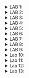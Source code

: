<details>
  <summary>LAB 1:</summary>

In this lab, we have to write a C program that calculates the sum of numbers from 1 to a certain number ("n" in my code) and prints the sum. 
Eventually, we must compare the outputs compiled by the GCC compiler and the RISC-V compiler. 


For this task, we are using the Leafpad text editor provided in Linux. 

![leafpad photo](https://github.com/user-attachments/assets/6226066a-c998-4846-85df-aa8cf11f9a42)

<br>

The following is the code to calculate the sum from "1" to "n" in C language.


```c
#include<stdio.h>
int main()
{
  int sum=0, n=100;
  for(int i=1;i<=n;i++)
  {
    sum+=i;
  }
  printf("The sum of numbers from 1 to %d is %d\n", n, sum);
  return 0;
}
```

![leafpad code photo](https://github.com/user-attachments/assets/7e44fd1e-681a-4fae-9a59-a21e5b7ef9ad)

<br>

After the GCC compilation, we get the following output:

![GCC aout photo](https://github.com/user-attachments/assets/00ab46b3-7e86-4709-be5a-abf7f41f9bc3)

<br>

The following photo shows both the screens (the code, and the output generated from the GCC compilation):

![both photo](https://github.com/user-attachments/assets/dad34694-b079-4d0b-909e-5e12d51800b0)

Next, we see the compilation obtained by the RISC-V compiler.

Using O1:

The following command generates the object file, ("sum1ton.o" in my case):

```console
riscv64-unknown-elf-gcc -O1 -mabi=lp64 -march=rv64i -o sum1ton.o sum1ton.c
```
![O1 1st tab](https://github.com/user-attachments/assets/568859ae-65f1-4e34-b545-e843150005e9)

Next, to see the assembly-level code contained in the ".o" file, we enter this command:

```console
riscv64-unknown-elf-gcc-objdump -d sum1ton.o
riscv64-unknown-elf-gcc-objdump -d sum1ton.o | less
```

![O1 2nd tab aft](https://github.com/user-attachments/assets/fadf4b6e-6840-470c-9235-af066a5e6ea9)

Using Ofast:

The following command generates the object file, ("sum1ton.o" in my case):

```console
riscv64-unknown-elf-gcc -Ofast -mabi=lp64 -march=rv64i -o sum1ton.o sum1ton.c
```
![Ofast 1st tab ](https://github.com/user-attachments/assets/c025e3f0-0d47-4a5e-b6e4-8eebb5c43677)

Next, to see the assembly-level code contained in the ".o" file, we enter this command:

```console
riscv64-unknown-elf-gcc-objdump -d sum1ton.o
riscv64-unknown-elf-gcc-objdump -d sum1ton.o | less
```

![Ofast 2nd tab aft](https://github.com/user-attachments/assets/947988a5-9f52-4c27-b3af-ebf0f0447f33)

Now given the outputs generated by using the 2 flags (O1 and Ofast), we can say that less number of instructions were carried on in the Ofast flag.
This can be calculated by simply subtracting the address of the first instruction in the "main" section from the address of the first instruction in the next section ("register_fini" in this scenario).
<br>
<br>
So, on calculating:
<br>
Ofast - Hex(100e0 - 100b0) / 4 = 12 
<br>
O1 - Hex(101c0 - 10184) / 4 = 15

As, 12<15, we can say that less number of instructions were carried on in the Ofast, as compared to O1 flag. 
</details>

<details><summary>LAB 2:</summary>

In this lab we have to use the debug tool in the Spike simulator. It makes debugging a lot easier, as we can actually go through every instruction, and check the values.

Firstly, checking the output received using the command in the previous lab, such that it matches with the output generated by the GCC compiler.

![Q2 1st](https://github.com/user-attachments/assets/9cbd2546-ddd9-4855-b992-332d992a2fe4)

By this we can see the output generated is same, that is 5050.

Now to debug the code, we use the following, 

```console
spike -d pk sum1ton.o
```
Now, we instruct Spike to run the program in such a way, that it reaches the start of the "main" section. It cn be seen starting at the address "100b0". 
This can be done by typing:

```console
until pc 0 100b0
```

On reaching that point, we can see various instructions like "lui a2,Ox1", and "lui a0,Ox21", etc.
By this we can observe the value of a2, changes from "0x0000000000000000" to "0x0000000000001000", and value of a0 changes from "0x0000000000000001" to "0x0000000000021000". 
Also the value of the stack pointer following the instruction "addi sp,sp,-16" changes from "0x0000003ffffffb50" to "0x0000003ffffffb40".
The stack pointer is being decremented by the value 16, (or being incremented by -16 in Hex). 

![Q2 2nd](https://github.com/user-attachments/assets/299df7ea-2a92-46ad-aa76-81db53eee1ed)
</details>

<details>
  <summary>LAB 3:</summary>

  In this lab, we have to first identify various RISC-V instruction type (R, I, S, B, U, J) and exact 32-bit instruction code in the instruction type format for the given RISC-V instructions.

  ```
 ADD r10, r11, r12
 SUB r12, r10, r11
 AND r11, r10, r12
 OR r8, r11, r5
 XOR r8, r10, r4
 SLT r00, r1, r4
 ADDI r02, r2, 5
 SW r2, r0, 4
 SRL r06, r01, r1
 BNE r0, r0, 20
 BEQ r0, r0, 15
 LW r03, r01, 2
 SLL r05, r01, r1
  ```
  Here are the basic formats for the given instruction types (R, I, S, B, U, J):
  
  1. R-Type (Register)
   * Purpose: Used for arithmetic and logical operations where both operands are registers.
   * Examples: ADD, SUB, AND, OR, XOR, SLT

<br>

  2. I-Type (Immediate)
   * Purpose: Used for arithmetic operations with an immediate value, load instructions, and other operations.
   * Examples: ADDI, LW, SRLI

<br>

  3. S-Type (Store)
   * Purpose: Used for storing instructions, which write data from a register to memory.
   * Examples: SW

<br>

  4. B-Type (Branch)
   * Purpose: Used for conditional branch instructions.
   * Examples: BEQ, BNE
     
<br>

  5. U-Type (Upper Immediate)
   * Purpose: Used for instructions that operate with a 20-bit immediate value, usually for loading a high-order address part.
   * Examples: LUI (Load Upper Immediate), AUIPC (Add Upper Immediate to PC)

<br>

  6. J-Type (Jump)
   * Purpose: Used for jump instructions that transfer control to a target address.
   * Examples: JAL (Jump and Link)
<br>

![instr2](https://github.com/user-attachments/assets/4abeb1c5-48ba-435d-8419-d31b49aa6035)

1. ADD r10, r11, r12
   
    * Instruction Type: R-Type
    * 32-bit Pattern:
      *  Hex: 32'h00B5A033
      *  Binary: 0000000 01100 01011 000 01010 0110011
    * opcode: 0110011 (7 bits)
    * rd: 01010 (r10) (5 bits)
    * funct3: 000 (3 bits)
    * rs1: 01011 (r11) (5 bits)
    * rs2: 01100 (r12) (5 bits)
    * funct7: 0000000 (7 bits)

3. SUB r12, r10, r11

    * Instruction Type: R-Type
    * 32-bit Pattern:
      *  Hex: 32'h40B5C033
      * Binary: 0100000 01011 01010 000 01100 0110011
    * opcode: 0110011 (7 bits)
    * rd: 01100 (r12) (5 bits)
    * funct3: 000 (3 bits)
    * rs1: 01010 (r10) (5 bits)
    * rs2: 01011 (r11) (5 bits)
    * funct7: 0100000 (7 bits)

4. AND r11, r10, r12

    * Instruction Type: R-Type
    * 32-bit Pattern:
      *  Hex: 32'h00C5B033
      *  Binary: 0000000 01100 01010 111 01011 0110011
    * opcode: 0110011 (7 bits)
    * rd: 01011 (r11) (5 bits)
    * funct3: 111 (3 bits)
    * rs1: 01010 (r10) (5 bits)
    * rs2: 01100 (r12) (5 bits)
    * funct7: 0000000 (7 bits)

5. OR r8, r11, r5

    * Instruction Type: R-Type
    * 32-bit Pattern:
      *  Hex: 32'h0055A833
      *  Binary: 0000000 00101 01011 110 01000 0110011
    * opcode: 0110011 (7 bits)
    * rd: 01000 (r8) (5 bits)
    * funct3: 110 (3 bits)
    * rs1: 01011 (r11) (5 bits)
    * rs2: 00101 (r5) (5 bits)
    * funct7: 0000000 (7 bits)

6. XOR r8, r10, r4

    * Instruction Type: R-Type
    * 32-bit Pattern:
      *  Hex: 32'h0045A833
      *  Binary: 0000000 00100 01010 100 01000 0110011
    * opcode: 0110011 (7 bits)
    * rd: 01000 (r8) (5 bits)
    * funct3: 100 (3 bits)
    * rs1: 01010 (r10) (5 bits)
    * rs2: 00100 (r4) (5 bits)
    * funct7: 0000000 (7 bits)

7. SLT r00, r1, r4

    * Instruction Type: R-Type
    * 32-bit Pattern:
      *  Hex: 32'h00408033
      *  Binary: 0000000 00100 00001 010 00000 0110011
    * opcode: 0110011 (7 bits)
    * rd: 00000 (r0) (5 bits)
    * funct3: 010 (3 bits)
    * rs1: 00001 (r1) (5 bits)
    * rs2: 00100 (r4) (5 bits)
    * funct7: 0000000 (7 bits)

8. ADDI r02, r2, 5

    * Instruction Type: I-Type
    * 32-bit Pattern:
      *  Hex: 32'h00510013
      *  Binary: 000000000101 00010 000 00010 0010011
    * opcode: 0010011 (7 bits)
    * rd: 00010 (r2) (5 bits)
    * funct3: 000 (3 bits)
    * rs1: 00010 (r2) (5 bits)
    * imm: 000000000101 (12 bits) - Immediate value 5

9. SW r2, r0, 4

    * Instruction Type: S-Type
    * 32-bit Pattern:
      *  Hex: 32'h00402023
      *  Binary: 0000000 00010 00000 010 00100 0100011
    * opcode: 0100011 (7 bits)
    * imm[11:5]: 0000000 (7 bits) - Part of the immediate value
    * rs2: 00010 (r2) (5 bits)
    * rs1: 00000 (r0) (5 bits)
    * funct3: 010 (3 bits)
    * imm[4:0]: 00100 (5 bits) - Part of the immediate value 4

10. SRL r06, r01, r1

    * Instruction Type: R-Type
    * 32-bit Pattern:
      *  Hex: 32'h00129033
      *  Binary: 0000000 00001 00001 101 00110 0110011
    * opcode: 0110011 (7 bits)
    * rd: 00110 (r6) (5 bits)
    * funct3: 101 (3 bits)
    * rs1: 00001 (r1) (5 bits)
    * rs2: 00001 (r1) (5 bits)
    * funct7: 0000000 (7 bits)

11. BNE r0, r0, 20

    * Instruction Type: B-Type
    * 32-bit Pattern:
      *  Hex: 32'h01400063
      *  Binary: 0 000001 00000 00000 001 0100 0 1100011
    * opcode: 1100011 (7 bits)
    * imm[12]: 0 (1 bit) - Part of the immediate value
    * imm[10:5]: 000001 (6 bits) - Part of the immediate value
    * rs2: 00000 (r0) (5 bits)
    * rs1: 00000 (r0) (5 bits)
    * funct3: 001 (3 bits)
    * imm[4:1]: 0100 (4 bits) - Part of the immediate value
    * imm[11]: 0 (1 bit) - Part of the immediate value 20

12. BEQ r0, r0, 15

    * Instruction Type: B-Type
    * 32-bit Pattern:
      *  Hex: 32'h00F00063
      *  Binary: 0 000000 00000 00000 000 1111 0 1100011
    * opcode: 1100011 (7 bits)
    * imm[12]: 0 (1 bit) - Part of the immediate value
    * imm[10:5]: 000000 (6 bits) - Part of the immediate value
    * rs2: 00000 (r0) (5 bits)
    * rs1: 00000 (r0) (5 bits)
    * funct3: 000 (3 bits)
    * imm[4:1]: 1111 (4 bits) - Part of the immediate value
    * imm[11]: 0 (1 bit) - Part of the immediate value 15

13. LW r03, r01, 2

    * Instruction Type: I-Type
    * 32-bit Pattern:
      *  Hex: 32'h00212083
      *  Binary: 000000000010 00001 010 00011 0000011
    * opcode: 0000011 (7 bits)
    * rd: 00011 (r3) (5 bits)
    * funct3: 010 (3 bits)
    * rs1: 00001 (r1) (5 bits)
    * imm: 000000000010 (12 bits) - Immediate value 2

14. SLL r05, r01, r1

    * Instruction Type: R-Type
    * 32-bit Pattern:
      *  Hex: 32'h00109033
      *  Binary: 0000000 00001 00001 001 00101 0110011
    * opcode: 0110011 (7 bits)
    * rd: 00101 (r5) (5 bits)
    * funct3: 001 (3 bits)
    * rs1: 00001 (r1) (5 bits)
    * rs2: 00001 (r1) (5 bits)
    * funct7: 0000000 (7 bits)
</details>

<details><summary>LAB 4:</summary>

In this lab, we have to use the RISC-V code netlist and testbench for functional simulation experiments. We also have to create waveforms using gtkwave and attach snapshots.

<br>

The instructions implemented are:

![1_instr](https://github.com/user-attachments/assets/ac58c154-5f86-4897-96e6-ffeded25f727)

Below, are the given Standard ISA and the Hardcode ISA:

|Instruction	   |Standard RISC-V ISA |Hardcoded ISA|
|----------------|--------------------|-------------|
|ADD R6, R2, R1  |	32'h00110333 	    |32'h02208300 |
|SUB R7, R1, R2  |	32'h402083b3 	    |32'h02209380 |
|AND R8, R1, R3  |	32'h0030f433 	    |32'h0230a400 |
|OR R9, R2, R5 	 |  32'h005164b3 	    |32'h02513480 |
|XOR R10, R1, R4 |	32'h0040c533 	    |32'h0240c500 |
|SLT R1, R2, R4  |	32'h0045a0b3 	    |32'h02415580 |
|ADDI R12, R4, 5 | 	32'h004120b3 	    |32'h00520600 |
|BEQ R0, R0, 15  |	32'h00000f63 	    |32'h00f00002 |
|SW R3, R1, 2 	 |  32'h0030a123 	    |32'h00209181 |
|LW R13, R1, 2 	 |  32'h0020a683 	    |32'h00208681 |
|SRL R16, R14, R2| 	32'h0030a123 	    |32'h00271803 |
|SLL R15, R1, R2 |	32'h002097b3 	    |32'h00208783 |

We get the following result, after using the commands mentioned:

<br>

![Out_earlier](https://github.com/user-attachments/assets/1d203789-8830-481f-a2d8-d76bb3de10b6)

The Hardcoded instructions gave the following waveforms:

ADD r6, r2, r1

![1_1](https://github.com/user-attachments/assets/449f9a42-b696-4c71-a646-2d1414af6922)


SUB r7, r1, r2

![1_2](https://github.com/user-attachments/assets/db7d638a-feeb-48ca-aeba-001fe0a5f643)

AND r8, r1, r3

![1_3](https://github.com/user-attachments/assets/eb5f26c2-43fb-4944-b77b-395ceff23fb8)

OR r9, r2, r5 

![1_4](https://github.com/user-attachments/assets/7521e7ce-b578-4828-bbf1-a6a616de11ac)

XOR r10, r1, r4

![1_5](https://github.com/user-attachments/assets/cf481e07-c839-4e6f-af84-b04c8f4d80b0)

SLT r11, r2, r4 

![1_6](https://github.com/user-attachments/assets/986565b8-96ff-4780-af55-eb633db8e285)

ADDI r12, r4, 5 

![1_7](https://github.com/user-attachments/assets/2494d60e-6991-4c85-82aa-d78aa360247f)

SW r3, r1, 2

![1_8](https://github.com/user-attachments/assets/e8f73cae-0a7b-493b-9235-0d4865f75a13)

LW r13, r1, 2

![1_9](https://github.com/user-attachments/assets/bf2226e9-08b1-4633-8090-01f13beb1be3)

BEQ r0, r0, 15 

![1_10](https://github.com/user-attachments/assets/33d6977b-e176-4afd-809e-5c219fd0bc04)

ADD r14, r2, r2 

![1_11](https://github.com/user-attachments/assets/d961d468-c0b9-48cb-881c-0e8b2331d36c)

Final Output:

![1_final](https://github.com/user-attachments/assets/8bfca5e7-641d-4bbc-ac95-237632a87370)

Observation: We observe a variation between bit pattern of RISCV code and hardcoded ISA.

</details>

<details><summary>LAB 5:</summary>
  In this lab, we had to write a C code and compile it with the GCC compiler and RISCV-GCC compiler. After compiling, we have to check whether both the shown outputs are identical.

  <br>

  For this purpose, I chose to write a code to calculate divisors of a number and give prime factorization, as this is one of the codes that I have encountered a lot while doing competitive programming.

  <br>

  Rather than having a linear time complexity, we will be using a square-root time complexity (for optimization purposes).

  Code:

  ```c
  #include<stdio.h>
  #include<math.h>
  int main()
  {
    //this is an optimised way to calculate the divisors of a number
    //rather than linear time, we are square root time complexity algorithm
    int num;
    printf("Please enter the number of your choice except 0: ");
    scanf("%d", &num);
    printf("Divisors of %d are: ",num);
    int c=0;
    for(int i=1;i*i<=num;i++)
    {
      if(num%i==0)
      {
        printf("%d ",i);
      }
      c=i;
    }
    for(int i=c;i>0;i--)
    {
      if(num%i==0 && i!=(num/i))
      {
        printf("%d ",num/i);
      }
    }
    printf("\n");
    printf("The prime factorization of %d is: ", num);
    if(num==1)
    {
      printf("N/A\n");
    }
    else
    {
      while(num%2==0)
      {
        printf("%d ",2);
        num/=2;
      }
      for(int i=3;i*i<=num;i+=2)
      {
        while(num%i==0)
        {
          printf("%d ",i);
          num/=i;
        }
      }
      if(num>1)
      {
        printf("%d ",num);
      }
      printf("\n");
    }
    return 0;
  }
```

Output obtained by using GCC compiler:

![gcc output](https://github.com/user-attachments/assets/6be9b40e-75a7-4e14-a7c1-ffd68a9f4faa)

Output obtained by using RISCV-GCC compiler:

![riscv output](https://github.com/user-attachments/assets/fc294b67-0dbf-4b9f-a774-8a88508154db)

Observation:

We can see that, the output obtained in both cases is the same.
  
</details>

<details>
  <summary>LAB 6:</summary>

  In this lab, we have to build a 5-stage pipelined RISC-V processor by following the detailed lab lectures on the VSDIAT platform.
  
  In this, we also have to use a unique clock signal name. The name should be constructed using the prefix "clk_", followed by the prefix of our name. In my case, the clock's name is "clk_adi".
  
  <details>
  <summary>Day 4:</summary>
  For the given code, the output waveforms and the block diagrams are as follows:
    
  Block Diagram:
    
  ![4_block](https://github.com/user-attachments/assets/0b01ae9d-f0e3-4d7e-b3bc-c475405f4ddb)

  Waveform:
  * CLK named as "clk_adi":
    ![4_clk](https://github.com/user-attachments/assets/7a1ec691-fa1b-42e3-b2b4-6ff7c572b78b)
  * Reset:
    ![4_reset](https://github.com/user-attachments/assets/0f9c0e7c-dc76-41cf-8a2f-728509ddafe4)
  * Final waveform:
    ![4_final](https://github.com/user-attachments/assets/8b39a43b-3e3d-4d82-9a26-25944623aae9)

  TestBench:
  
  To verify the correctness of the code, we use a testbench to check it during the first five cycles.
  ![4_sim](https://github.com/user-attachments/assets/4d3b4637-d40a-4196-af5c-213fd78f2b47)

  </details>
  
  <details>
    <summary>Day 5:</summary>
    We have observed that we might get logical errors, due to some interdependencies of the values. For this, pipelining of the CPU core is done, which allows easy retiming and reduces discrepancies to a certain extent. Also, pipelining provides faster computation.

Below are the diagrams and the various parts of the code:

![5_1](https://github.com/user-attachments/assets/a0006833-9b3b-473e-94af-dc0561914493)
    
![5_2](https://github.com/user-attachments/assets/2e3ad5dd-0edc-475e-945a-72ab766cbf99)
    
![5_3](https://github.com/user-attachments/assets/05efbf3b-0ee2-4c5c-b4a9-116752d6ce97)
    
![5_4](https://github.com/user-attachments/assets/bcd37ed8-ea18-4156-8031-a592c43d9afa)
    
![5_5](https://github.com/user-attachments/assets/3a6c86bc-f66b-440e-99a7-bc2d521013da)
    
![5_6](https://github.com/user-attachments/assets/08558b71-7ddd-4853-ad3d-7e4423a18906)
    
![5_7](https://github.com/user-attachments/assets/4531c1d7-25ff-4309-b427-c4cfaa45b8bd)
    
![5_8](https://github.com/user-attachments/assets/27069faa-3d75-403a-b695-6988abae79e9)
    
![5_9](https://github.com/user-attachments/assets/7101e746-b1f3-406f-b8cb-c283e541f142)
    
![5_10](https://github.com/user-attachments/assets/3a7457ea-09c7-432a-9de6-b06e3e5c500a)
    
![5_11](https://github.com/user-attachments/assets/2c85858d-85e5-4e79-bc22-3c09e5edbab6)
    
![5_12](https://github.com/user-attachments/assets/5bd2fa2a-afbd-4b2a-b23c-e923bcaae3d9)

Result:

* Block Diagram :

  ![5_block](https://github.com/user-attachments/assets/939aa4d0-aec0-4541-8815-6e5bbe96664a)

* Viz Table : We can see that value of reg 14 reaches 45 after 54 cycles.

  ![5_viz](https://github.com/user-attachments/assets/ae94c074-6515-46e5-bda6-c06ab03aa536)

* Waveform:
  * CLK named as clk_adi:

    ![5_clk](https://github.com/user-attachments/assets/6473761f-9347-4f70-b8cc-4159fe318472)

  * Reset waveform :

    ![5_reset](https://github.com/user-attachments/assets/057cfe2b-9eb1-4569-b253-9b80c838f7b5)

  * Final result waveform showing gradual increase:

    ![5_xreg](https://github.com/user-attachments/assets/ab06991f-499c-41f3-8826-a963f10c97b5)

Simulation Status :

![5_sim](https://github.com/user-attachments/assets/725ff7e0-be79-4b95-b6b7-62e05fb596cc)

  </details>
</details>

<details>
  <summary>LAB 7: </summary>
  In this lab, we have to convert TLV to Verilog, as explained in the video using Sandpiper. In this we have to write a testbench for rvmyth. Also we have to use "iverilog" to simulate and use gtkwave to view the output waveforms. 
  
  After that we have to plot the following graphs using gtkwave:

  * clock signal appended with your name ("clk_adi" in my case).
  * reset signal
  * 10-bit output which shows the gradual addition of 1 to 10 or 1 to 9 (1 to 9 in my case).

For this, we have to use the following commands in the listed order:

```
$ sudo apt install make python3 python3 python3-pip git iverilog gtkwave

$ cd ~

$ sudo apt-get install python3-venv

$ python3 -m venv .venv

$ source ~/.venv/bin/activate
```

![7_1](https://github.com/user-attachments/assets/d266a19b-45dc-4151-be09-4608a0088f55)

```
$ pip3 install pyyaml click sandpiper-saas

$ sudo apt install make python python3 python3-pip git iverilog gtkwave docker.io

$ sudo chmod 666 /var/run/docker.sock

$ cd ~

$ pip3 install pyyaml click sandpiper-saas

$ cd ~

$ git clone https://github.com/manili/VSDBabySoC.git
```

![7_2](https://github.com/user-attachments/assets/b3398075-6283-4ffc-812f-818604c2051b)

```
$ cd /home/vsduser/VSDBabySoC

$ make pre_synth_sim

$ sandpiper-saas -i ./src/module/rvmyth.tlv -o rvmyth.v --bestsv --noline -p verilog --outdir ./src/module/
```

![7_3](https://github.com/user-attachments/assets/7ffafc57-d3d1-47c1-98a3-4e89579d01c8)

```
$ iverilog -o output/pre_synth_sim.out -DPRE_SYNTH_SIM src/module/testbench.v -I src/include -I src/module
```

![7_4](https://github.com/user-attachments/assets/f71865b3-b0f5-46bc-ac0f-8806263ff8b4)

```
$ cd output

$ ./pre_synth_sim.out
```

![7_5](https://github.com/user-attachments/assets/6264ced7-cc22-4f0f-9772-a745b44f4ab0)

![7_6](https://github.com/user-attachments/assets/5245abc1-ed4c-4de9-bd5e-fd57112908ab)

  Following are the results (comparison between gtkwave waveforms and makerchip simulations):

  * Clock waveform (clk_adi in my case):

    ![clk_adi_7](https://github.com/user-attachments/assets/398c8fb0-ce79-4553-ad14-b9681f1d6102)
    
    ![clk_adi_6](https://github.com/user-attachments/assets/739a1441-04d6-4477-80e2-aac87324a0a8)

  * Reset signal:

    ![reset_7](https://github.com/user-attachments/assets/0cdc71c2-453e-4722-87fd-8c706f9d5500)
    
    ![reset_6](https://github.com/user-attachments/assets/37fb00ff-1427-47dd-bf6e-883076ef85f7)

  * Final output waveform:

    ![final_7](https://github.com/user-attachments/assets/2e419d22-8ff3-403e-87ec-5282e9b7c55f)

    ![final_6](https://github.com/user-attachments/assets/bd92bfdc-3b5d-4f1b-9c2f-18f8c3eda225)

  By this we can see that there is gradual increment. Both the waveforms eventually reach the value 45 (sum from 1 to 9).
</details>

<details>
  <summary>LAB 8: </summary>
In this lab, we have to first install iverilog, gtkwave, yosys and opensta on our personal machines. Then we have to download all the files from BabySoC link, and edit the vsdbabysoc top level verilog code.

Then we had to generate DAC and PLL waveform for RISC-V processor.

Firstly, we install iverilog, gtkwave, yosys, and opensta on our system.

![iverilog](https://github.com/user-attachments/assets/f8d51c63-db40-4ecd-ae7e-5a7b8b5639e3)

![yosys](https://github.com/user-attachments/assets/faa508f9-1d3e-4125-ba19-6427f2129e99)

Then, we edit the top-level code verilog code for the vsdbabysoc to achieve the desired results.

And finally, run the following commands to show and perform the functional simulation.

```
cd BabySoC_Simulation
iverilog -o ./pre_synth_sim.out -DPRE_SYNTH_SIM src/module/testbench.v -I src/include -I src/module/
./pre_synth_sim.out
gtkwave pre_synth_sim.vcd
```

![gtkwave_terminal](https://github.com/user-attachments/assets/eef4446a-48e6-47ce-825b-91edadbb6a37)

Results:

Following are the waveforms generated:

![uncondensed_form](https://github.com/user-attachments/assets/68a6ca09-3dfd-4995-a675-416898c42856)

![condensed_form_graph](https://github.com/user-attachments/assets/90ec0925-fe1c-4811-9774-ca7b284cc6e2)


</details>

<details>
  <summary>LAB 9: </summary>
  <details>
  <summary>Day 1:</summary>
    
  ![day1_abc](https://github.com/user-attachments/assets/25b06e57-88b0-476b-9fed-8fdf947e79e5)

  ![day1_gtkwave_command](https://github.com/user-attachments/assets/fd0e2cda-da82-40a9-a4da-b286d6ffa7f4)

  ![day1_gtkwave](https://github.com/user-attachments/assets/6d7ab422-ee6f-449e-81f7-122adbe683fa)

  ![day1_printing_statistics](https://github.com/user-attachments/assets/ff8349e7-9da3-485a-ab27-68e4c7519f27)

  ![day1_schematic](https://github.com/user-attachments/assets/b1ed3bdb-a61a-43ef-88a3-aacafdfe6950)

  ![day1_caat_image](https://github.com/user-attachments/assets/c8c4ac4d-44a4-4744-8534-cc3c578906c9)
  
  </details>

  <details>
  <summary>Day 2: </summary>

  ![day2_vim1](https://github.com/user-attachments/assets/3c76d434-6fcc-47e7-b74e-cab3fa89882b)

  ![day2_vim2](https://github.com/user-attachments/assets/4ae9c21c-e542-4296-a645-76cb51c795a9)

  ![day2_vim3](https://github.com/user-attachments/assets/2306c15b-2d52-44c0-9e2d-680d3a933ea8)

  ![day2_vim4](https://github.com/user-attachments/assets/690abd6f-283e-41cc-a489-a1acd0260ff7)

  * Hierarchical Synthesis:

    ![day2_printstats](https://github.com/user-attachments/assets/596998a5-5b72-4e4b-9a9a-df1215327089)

    ![day2_schematic1](https://github.com/user-attachments/assets/3ac72400-999f-4617-9efe-9bcd9e2d99b0)

    ![day2_vimcode1](https://github.com/user-attachments/assets/b8428971-49ce-4ac1-8de0-a3a76ac0bc9e)

  * Flat Synthesis:

    ![day2_printstats2](https://github.com/user-attachments/assets/a780ccf7-2fa7-4da7-9d6b-6a14de16aee7)

    ![day2_schematic2](https://github.com/user-attachments/assets/7e2a38c1-df55-4113-8677-d40c4113f1a5)

    ![day2_vimcode2](https://github.com/user-attachments/assets/296435aa-e727-4a29-9ac7-9d437a773d7c)

  * Sub Module Level Synthesis:

    ![day2_printstats3](https://github.com/user-attachments/assets/492bb57e-1059-4f80-bb54-af6b3509e60a)

    ![day2_schematic3](https://github.com/user-attachments/assets/d01d15f6-766d-416d-9820-bee280567a7d)

  * Flip-Flop Design and Optimization Techniques:
    * Asynchronous Reset Flip-Flop:

      ![day2_gtkwave1](https://github.com/user-attachments/assets/9220cf8c-67ee-4a87-9127-e64c6144ca57)
      
      ![day2_printstats4](https://github.com/user-attachments/assets/789c02fb-7513-4ac5-b650-83f08bfd3c61)

      ![day2_schematic4](https://github.com/user-attachments/assets/32292694-6ab3-4bd6-be6a-f51e03fe9375)

    * Synchronous Reset Flip-Flop:
   
      ![day2_gtkwave2](https://github.com/user-attachments/assets/633de672-236a-4ee9-8f02-48eec2a782f6)

      ![day2_printstats5](https://github.com/user-attachments/assets/28fbad73-ae14-40bc-9a09-929cfe74f267)

      ![day2_schematic5](https://github.com/user-attachments/assets/8868228f-c804-412a-9f92-aadd4f423f41)

    * Asynchronous Set Flip-Flop:
   
      ![day2_gtkwave3](https://github.com/user-attachments/assets/35ee1ced-32bc-4d00-8ecc-5387e5615be7)

      ![day2_printstats6](https://github.com/user-attachments/assets/b8dcaba6-8ef2-4edc-9b8f-a707b69cdc3b)

      ![day2_schematic6](https://github.com/user-attachments/assets/7cc95f79-5ae5-4a10-bbbd-153999390bf7)

    * Design Optimizations:
   
      * Example 1: Multiplication by 2
  
        ![day2_printstats7](https://github.com/user-attachments/assets/1438b674-2b7a-420c-bc9f-d499c40bed3c)

        ![day2_schematic7](https://github.com/user-attachments/assets/f975c7e1-371f-471d-86f6-1eda456b3228)

      * Example 2: Multiplication by 8

        ![day2_printstats8](https://github.com/user-attachments/assets/6542429a-800e-413b-a0a6-8f101dadfb35)

        ![day2_schematic8](https://github.com/user-attachments/assets/73710f4a-dace-4d02-bed6-2faf415b9af9)

    </details>

    <details>
    <summary>Day 3:</summary>
    * Combinational Optmization:
      
      * Example 1: Multiplexer to AND Gate Optimization
  
        ![day3_printstat1](https://github.com/user-attachments/assets/41001244-73b4-4ba9-a7c5-04b64b108cb5)
  
        ![day3_schematic1](https://github.com/user-attachments/assets/ccdfe9e2-0553-4a8b-8bff-ee6b8eb9bc3f)
  
        ![day3_vim](https://github.com/user-attachments/assets/556bb7d6-075a-4a29-b9d6-474447388489)
  
      * Example 2: OR Gate Implementation from Multiplexer
     
        ![day3_printstat2](https://github.com/user-attachments/assets/aee556c8-f39c-4f37-bd6f-641ab9a9a85f)
  
        ![day3_schematic2](https://github.com/user-attachments/assets/e9de8162-28b9-49b1-9f47-f97d5f760166)
  
        ![day3_vim2](https://github.com/user-attachments/assets/f73a52d7-80dc-4035-9c4a-3f16680a85a3)
  
      * Example 3: Optimizing a 3-Input AND Gate
     
        ![day3_printstat3](https://github.com/user-attachments/assets/7aa6d127-471b-44ac-aec4-18a4069a94a2)
  
        ![day3_schematic3](https://github.com/user-attachments/assets/d95c04f2-f4d4-4579-a6f8-bc7d015a0ed1)
  
        ![day3_vim3](https://github.com/user-attachments/assets/f1157250-2c15-4f34-9b08-bc7f0723eb8f)
  
      * Example 4: Transforming to a 2-Input XNOR Gate
     
        ![day3_printstat4](https://github.com/user-attachments/assets/95056fd8-b65f-46a7-ad35-4a11d9c56991)
  
        ![day3_schematic4](https://github.com/user-attachments/assets/af4d6e41-9633-4244-b78f-7d9f163ac5f6)
  
        ![day3_vim4](https://github.com/user-attachments/assets/589a1971-0d5e-466b-8862-613223eca0da)
  
      * Example 5: Optimization of a Complex Multi-Module Design
     
        ![day3_printstat5](https://github.com/user-attachments/assets/ef2ae289-0327-4694-94be-ddd70b5aac97)
  
        ![day3_schematic5](https://github.com/user-attachments/assets/99044aed-a578-4eb9-a0a1-bb3cb9e7f3d4)
  
        ![day3_vim5](https://github.com/user-attachments/assets/66b1c82a-995b-4633-b7aa-8dabc14d8876)
  
      * Example 6: Design Simplified to Constant Output (Y=0)
     
        ![day3_printstat6](https://github.com/user-attachments/assets/81d0749a-6c7c-4944-b706-ad3f2ba6833d)
  
        ![day3_schematic6](https://github.com/user-attachments/assets/c78ce31b-8ad2-4f16-b826-fd8735f82f39)
  
        ![day3_vim6_1](https://github.com/user-attachments/assets/56baf2b5-d72b-4149-8f59-935e7648121c)
  
        ![day3_vim6_2](https://github.com/user-attachments/assets/024e9368-b4dd-45cb-a13e-3524350e81d3)

* Sequential Logic Optimizations:
      
  * Example 1: Constant Output Flip-Flop (Logic 1)

      ![day3_printstat7](https://github.com/user-attachments/assets/f6c08a42-c164-4275-ad25-6c841a937cc4)

      ![day3_schematic7](https://github.com/user-attachments/assets/f30b2127-931f-4e84-8133-9cd70842a1cb)

      ![day3_vim7](https://github.com/user-attachments/assets/0cf20169-6890-4f63-9072-3b51086cf5c6)

      ![day3_gtkwave1](https://github.com/user-attachments/assets/fba17cc9-4e9e-4ae1-966f-5e8c0b696a92)

  * Example 2: Constant High Flip-Flop (Hardwired 1)
 
    ![day3_printstat8](https://github.com/user-attachments/assets/70075875-366b-4241-ba4e-bebc034a607b)
 
    ![day3_schematic8](https://github.com/user-attachments/assets/9da39131-24e7-4128-83fa-8318284cf02d)
 
    ![day3_vim8](https://github.com/user-attachments/assets/b394e70f-a301-4b1c-92f7-977e49b6abed)
 
    ![day3_gtkwave2](https://github.com/user-attachments/assets/d2c40e0b-85f5-4dc2-986b-bcd6e0ba5ed7)
 
  * Example 3: DFF with Intermediate Flip-Flop
 
    ![day3_printstat9](https://github.com/user-attachments/assets/5bb29d27-a43b-4789-ac66-e5f19d03b024)
 
    ![day3_schematic9](https://github.com/user-attachments/assets/17512c40-511e-456d-ab93-2999761ca3d1)
 
    ![day3_vim9](https://github.com/user-attachments/assets/87a293ce-0262-451e-870b-e3e0254233c3)
 
    ![day3_gtkwave3](https://github.com/user-attachments/assets/1417f3f0-b6dc-470e-8e8f-aef2e2ba7243)

  * Example 4: Redundant Constant Assignment Flip-Flop
 
    ![day3_printstat10](https://github.com/user-attachments/assets/27794f33-b465-484d-b662-0608cfb9b098)
 
    ![day3_schematic10](https://github.com/user-attachments/assets/3cf649f1-7fd6-4c93-9d8c-bdc286c3541b)
 
    ![day3_vim10](https://github.com/user-attachments/assets/8294e8fe-6149-45e1-8093-434db8f02246)
 
    ![day3_gtkwave4](https://github.com/user-attachments/assets/90cd6363-5988-4c40-9e7a-1af4602bf640)

  * Example 5: Unused Flip-Flop
 
    ![day3_printstat11](https://github.com/user-attachments/assets/4d424798-95bc-4ca2-8bbd-60abee6f96e8)
 
    ![day3_schematic11](https://github.com/user-attachments/assets/c44cadec-dd9f-43de-ae99-5b9337ad9647)
 
    ![day3_vim11](https://github.com/user-attachments/assets/66c3e7b6-8ef5-474c-a7ec-ad4a873b32f3)
 
    ![day3_gtkwave5](https://github.com/user-attachments/assets/d8a9db75-5302-4088-bffd-ba08832383aa)

* Optimizing Unused Outputs in Corners

  * Example 1: Simple Counter with Unused Bits

    ![day3_printstat12](https://github.com/user-attachments/assets/0052579c-d516-4fab-8905-5758aa97ff2b)

    ![day3_schematic12](https://github.com/user-attachments/assets/b25e8603-1ad8-4799-aa10-e3955efd7cb9)

    ![day3_vim12](https://github.com/user-attachments/assets/a8572d43-1fe3-4f36-a071-e559c0efc87e)

    ![day3_gtkwave6](https://github.com/user-attachments/assets/faf82437-096a-4c04-b5ba-ac9af7a49a6b)

  * Modified Counter Logic: Reducing Unused Bits
 
    ![day3_printstat13](https://github.com/user-attachments/assets/07b42c51-7c27-4ab9-8374-c80bf8c7e171)
 
    ![day3_schematic13](https://github.com/user-attachments/assets/940ab766-ec15-4bab-bce4-d67d64068f4c)
 
    ![day3_vim13_1](https://github.com/user-attachments/assets/1094d634-c0dd-4b0f-bcb0-510384ca5e59)
 
    ![day3_vim13_2](https://github.com/user-attachments/assets/7438ab5f-614f-4fb9-986e-39d7a5c86dd9)
 
    ![day3_gtkwave7](https://github.com/user-attachments/assets/ae31a124-17f2-49c0-aa25-917f43eba722)

    </details>

    <details>
 
    <summary>Day 4:</summary> 
 
    * Example 1: Basic Ternary Mux
    
      ![day4_gtkwave1](https://github.com/user-attachments/assets/dfa58311-9083-45f3-988d-d076d9f04668)
 
      ![day4_printstat1](https://github.com/user-attachments/assets/2bb5f8cb-d88a-4547-a8cd-95c96f32296b)
 
      ![day4_schematic1](https://github.com/user-attachments/assets/a0de5a30-5389-4db9-b9fc-c9a7b3694cb3)
 
      ![day4_vim1](https://github.com/user-attachments/assets/37672440-817d-4c3d-9755-d1d1f0287cdd)

      GLS results show no mismatch between pre-synthesis and post-synthesis waveforms:
 
      Gate Level Simulation
 
        ![day4_gtkwave1_new](https://github.com/user-attachments/assets/0e98ac10-8bee-4360-b7fc-8475ec942d00)

    * Example 2: Bad MUX Example
   
      ![day4_gtkwave2](https://github.com/user-attachments/assets/3edc0a92-222e-4a9d-91db-a5a60850a1e4)

      ![day4_printstat2](https://github.com/user-attachments/assets/7e80a9c1-dce6-481e-995e-843c915ef92b)
 
      ![day4_schematic2](https://github.com/user-attachments/assets/f9eb9196-a05c-41a3-a673-7416da387c15)
 
      ![day4_vim2](https://github.com/user-attachments/assets/1f5972a8-8862-4ece-a9d6-d50e10de576f)
 
      Gate Level Simulation

        GLS results show a mismatch between pre- and post-synthesis due to the incorrect sensitivity list, which Yosys corrected during synthesis:

        ![day4_gtkwave2_new](https://github.com/user-attachments/assets/24ac8408-3183-4697-95b1-dff65a7a195a)

    * Investigation of Synthesis-Simulation Mismatches for Blocking Assignments
   
      ![day4_gtkwave3](https://github.com/user-attachments/assets/177d9512-df60-457e-96fe-38128d62ae7d)

      ![day4_schematic3](https://github.com/user-attachments/assets/75bd07f6-e931-462e-a057-db378fe7611b)

      ![day4_vim3](https://github.com/user-attachments/assets/b97e6447-e0e5-485e-9e3b-8fcf62c201cb)
 
      Gate Level Simulation

        GLS results show a mismatch between the RTL and post-synthesis waveforms due to the latch created by incorrect blocking assignments, which was fixed during synthesis by Yosys:
    
        ![day4_gtkwave4](https://github.com/user-attachments/assets/99ed3ca7-43be-4cdb-b6b9-4d54b98924f3)
 
        This illustrates how synthesis tools can correct certain errors, but it's still crucial to write clean Verilog code to avoid mismatches and unintended behaviors.

        



      
    </details>
    
</details>

<details>
  <summary>Lab 10:</summary>
  In this lab, we must synthesize RISC-V and compare output with functional simulations. The GitHub repo should consist of the following:
  
  1) Functionality vs Synthesized output waveform comparison. They should match. Plot at least for the top 20 cycles (20 ups and 20 downs).
  2) Synthesize output window CLEARLY showing standard cells in the gtkwave window and your login name.

  Synthesis:

  ![command-1](https://github.com/user-attachments/assets/62226516-9efe-441c-a268-81617e217da6)

  ![yosys command](https://github.com/user-attachments/assets/9f80bdc0-3c7b-4607-a3a3-b0ff65411985)

  ![netlist](https://github.com/user-attachments/assets/1a96da67-fa33-43e9-8e3b-4ba12d22780e)

  ![!vim image](https://github.com/user-attachments/assets/c5c5aef0-4cf4-4af2-a7db-71bab2d2f9f3)

  ![gtkwave_dump vcd](https://github.com/user-attachments/assets/55eef9f5-4876-45ae-8787-b25c5d977f31)

  ![1](https://github.com/user-attachments/assets/95ec4b03-2d31-41e6-904f-924b4ad2192a)

  ![2](https://github.com/user-attachments/assets/17f0e757-4e48-428f-8a8e-d0f9c35053a6)

  Realization:

  ![schematic1](https://github.com/user-attachments/assets/6ddfa960-e93c-46f1-a581-ed3106005d29)

  ![schematic2](https://github.com/user-attachments/assets/1be380f9-9442-420a-81bc-0371352ae0dd)

  ![schematic4](https://github.com/user-attachments/assets/97a9c3df-dfd6-4afb-83b7-14c189ea128e)

  ![schematic3](https://github.com/user-attachments/assets/d1277d3b-9726-47ae-a266-259a86a9d972)

  RTL Simulation:

  ![rtl_0](https://github.com/user-attachments/assets/87a12330-4256-453c-a2df-6cb15a194cfc)

  ![rtl_1](https://github.com/user-attachments/assets/945fa794-a1c3-4dd6-b401-484dbf46e7fe)

  ![rtl_2](https://github.com/user-attachments/assets/d4d1a7fb-5cfb-44eb-8e28-704eefb55f9a)

</details>

<details>
<summary>Lab 11:</summary>

Contents of sdc file:

```
set PERIOD 11.1

set_units -time ns
create_clock [get_pins {pll/CLK}] -name clk -period $PERIOD
set_clock_uncertainty -setup  [expr $PERIOD * 0.05] [get_clocks clk]
set_clock_transition [expr $PERIOD * 0.05] [get_clocks clk]
set_clock_uncertainty -hold [expr $PERIOD * 0.08] [get_clocks clk]
set_input_transition [expr $PERIOD * 0.08] [get_ports ENb_CP]
set_input_transition [expr $PERIOD * 0.08] [get_ports ENb_VCO]
set_input_transition [expr $PERIOD * 0.08] [get_ports REF]
set_input_transition [expr $PERIOD * 0.08] [get_ports VCO_IN]
set_input_transition [expr $PERIOD * 0.08] [get_ports VREFH]
```

Run the following commands:

```
cd VSDBabySoc/src
sta
read_liberty -min ./lib/sky130_fd_sc_hd__tt_025C_1v80.lib
read_liberty -min ./lib/avsdpll.lib
read_liberty -min ./lib/avsddac.lib
read_liberty -max ./lib/sky130_fd_sc_hd__tt_025C_1v80.lib
read_liberty -max ./lib/avsdpll.lib
read_liberty -max ./lib/avsddac.lib
read_verilog ../output/synth/vsdbabysoc.synth.v
link_design vsdbabysoc
read_sdc ./sdc/vsdbabysoc_synthesis.sdc
report_checks -path_delay min_max -format full_clock_expanded -digits 4
```

Setup Time:

![pic2](https://github.com/user-attachments/assets/9a56c647-081a-43b6-bcc9-6bf4345636e6)

Hold Time:

![pic1](https://github.com/user-attachments/assets/5d5342f1-ce1a-4a6f-8214-42e5ee2f2fdf)

</details>

<details>

<summary>Lab 12:</summary>

![new_assignment11 10](https://github.com/user-attachments/assets/a8bd5238-83b9-457b-87db-a8c340acdb6b)

Store all the sky lib files in a folder named timing_libs. Now, go to VSDBabySoC/src and create a tickle file sta_across_pvt.tcl . Below is the content of the tickle file:

```
set list_of_lib_files(1) "sky130_fd_sc_hd__ff_100C_1v65.lib"
set list_of_lib_files(2) "sky130_fd_sc_hd__ff_100C_1v95.lib"
set list_of_lib_files(3) "sky130_fd_sc_hd__ff_n40C_1v56.lib"
set list_of_lib_files(4) "sky130_fd_sc_hd__ff_n40C_1v65.lib"
set list_of_lib_files(5) "sky130_fd_sc_hd__ff_n40C_1v76.lib"
set list_of_lib_files(6) "sky130_fd_sc_hd__ff_n40C_1v95.lib"
set list_of_lib_files(7) "sky130_fd_sc_hd__ff_n40C_1v95_ccsnoise.lib.part1"
set list_of_lib_files(8) "sky130_fd_sc_hd__ff_n40C_1v95_ccsnoise.lib.part2"
set list_of_lib_files(9) "sky130_fd_sc_hd__ff_n40C_1v95_ccsnoise.lib.part3"
set list_of_lib_files(10) "sky130_fd_sc_hd__ss_100C_1v40.lib"
set list_of_lib_files(11) "sky130_fd_sc_hd__ss_100C_1v60.lib"
set list_of_lib_files(12) "sky130_fd_sc_hd__ss_n40C_1v28.lib"
set list_of_lib_files(13) "sky130_fd_sc_hd__ss_n40C_1v35.lib"
set list_of_lib_files(14) "sky130_fd_sc_hd__ss_n40C_1v40.lib"
set list_of_lib_files(15) "sky130_fd_sc_hd__ss_n40C_1v44.lib"
set list_of_lib_files(16) "sky130_fd_sc_hd__ss_n40C_1v60.lib"
set list_of_lib_files(17) "sky130_fd_sc_hd__ss_n40C_1v60_ccsnoise.lib.part1"
set list_of_lib_files(18) "sky130_fd_sc_hd__ss_n40C_1v60_ccsnoise.lib.part2"
set list_of_lib_files(19) "sky130_fd_sc_hd__ss_n40C_1v60_ccsnoise.lib.part3"
set list_of_lib_files(20) "sky130_fd_sc_hd__ss_n40C_1v76.lib"
set list_of_lib_files(21) "sky130_fd_sc_hd__tt_025C_1v80.lib"
set list_of_lib_files(22) "sky130_fd_sc_hd__tt_100C_1v80.lib"

for {set i 1} {$i <= [array size list_of_lib_files]} {incr i} {
read_liberty ./timing_libs/$list_of_lib_files($i)
read_verilog ../output/synth/vsdbabysoc.synth.v
link_design vsdbabysoc
read_sdc ./sdc/vsdbabysoc_synthesis.sdc
check_setup -verbose
report_checks -path_delay min_max -fields {nets cap slew input_pins fanout} -digits {4} > ./sta_output/min_max_$list_of_lib_files($i).txt

}
```

![new_assignment1](https://github.com/user-attachments/assets/2715429d-b43e-4e00-acf7-55055431055c)

Now, run the following commands:

```
cd VSDBabySoC/src
sta
source sta_across_pvt.tcl
```

![image](https://github.com/user-attachments/assets/d9cf92ba-fece-4d16-b888-e5d7822c0196)

Table:

![image](https://github.com/user-attachments/assets/e80b3cb7-67dd-4abb-ab27-6c6f59db5f11)

Graphs: 

Worst Negative Slack:

![image](https://github.com/user-attachments/assets/ea006fa2-1057-4026-8fc6-950de9321e46)

Worst Hold Slack:

![image](https://github.com/user-attachments/assets/5537780b-b553-4480-91f0-7298247a256d)


</details>



<details>
  <summary>Lab 13:</summary>
  <details>
  <summary>Day 1:</summary>
    
  * Running Synthesis in OpenLane:
    
  ```

  cd Desktop/work/tools/openlane_working_dir/openlane
  docker
  ./flow.tcl -interactive
  package require openlane 0.9
  prep -design picorv32a
  run_synthesis

  ```
  
  ![day1_openlane](https://github.com/user-attachments/assets/6c633a09-9ef3-4d52-9c10-82ed35f671f6)
  
  * View the Netlist:
  
  ```

  cd designs/picorv32a/runs/13-11_13-50/results/synthesis/
  gedit picorv32a.synthesis.v

  ```
  
  ![day1_gedit_terminal](https://github.com/user-attachments/assets/1444186b-c0e1-4dc9-a897-8c79ff2c965a)
  
  ![day1_gedit_text](https://github.com/user-attachments/assets/2712fab2-3a3b-45d5-9f8c-6f31caa80352)
  
  * Yosys Report:
  
  ```

  cd ../..
  cd reports/synthesis
  gedit 1-yosys_4.stat.rpt

  ```
  
  ![day1_gedit_second_terminal](https://github.com/user-attachments/assets/6f68b9e6-069e-447e-8415-49d8e259678d)
  
  ![day1_gedit_second_text](https://github.com/user-attachments/assets/32db386a-3646-4221-9f38-3aa125d4138d)
  
  * Report:
  
  Printing Statistics:
  
  ```

  28. Printing statistics.
  
  === picorv32a ===
  
     Number of wires:              14596
     Number of wire bits:          14978
     Number of public wires:        1565
     Number of public wire bits:    1947
     Number of memories:               0
     Number of memory bits:            0
     Number of processes:              0
     Number of cells:              14876
       sky130_fd_sc_hd__a2111o_2       1
       sky130_fd_sc_hd__a211o_2       35
       sky130_fd_sc_hd__a211oi_2      60
       sky130_fd_sc_hd__a21bo_2      149
       sky130_fd_sc_hd__a21boi_2       8
       sky130_fd_sc_hd__a21o_2        57
       sky130_fd_sc_hd__a21oi_2      244
       sky130_fd_sc_hd__a221o_2       86
       sky130_fd_sc_hd__a22o_2      1013
       sky130_fd_sc_hd__a2bb2o_2    1748
       sky130_fd_sc_hd__a2bb2oi_2     81
       sky130_fd_sc_hd__a311o_2        2
       sky130_fd_sc_hd__a31o_2        49
       sky130_fd_sc_hd__a31oi_2        7
       sky130_fd_sc_hd__a32o_2        46
       sky130_fd_sc_hd__a41o_2         1
       sky130_fd_sc_hd__and2_2       157
       sky130_fd_sc_hd__and3_2        58
       sky130_fd_sc_hd__and4_2       345
       sky130_fd_sc_hd__and4b_2        1
       sky130_fd_sc_hd__buf_1       1656
       sky130_fd_sc_hd__buf_2          8
       sky130_fd_sc_hd__conb_1        42
       sky130_fd_sc_hd__dfxtp_2     1613
       sky130_fd_sc_hd__inv_2       1615
       sky130_fd_sc_hd__mux2_1      1224
       sky130_fd_sc_hd__mux2_2         2
       sky130_fd_sc_hd__mux4_1       221
       sky130_fd_sc_hd__nand2_2       78
       sky130_fd_sc_hd__nor2_2       524
       sky130_fd_sc_hd__nor2b_2        1
       sky130_fd_sc_hd__nor3_2        42
       sky130_fd_sc_hd__nor4_2         1
       sky130_fd_sc_hd__o2111a_2       2
       sky130_fd_sc_hd__o211a_2       69
       sky130_fd_sc_hd__o211ai_2       6
       sky130_fd_sc_hd__o21a_2        54
       sky130_fd_sc_hd__o21ai_2      141
       sky130_fd_sc_hd__o21ba_2      209
       sky130_fd_sc_hd__o21bai_2       1
       sky130_fd_sc_hd__o221a_2      204
       sky130_fd_sc_hd__o221ai_2       7
       sky130_fd_sc_hd__o22a_2      1312
       sky130_fd_sc_hd__o22ai_2       59
       sky130_fd_sc_hd__o2bb2a_2     119
       sky130_fd_sc_hd__o2bb2ai_2     92
       sky130_fd_sc_hd__o311a_2        8
       sky130_fd_sc_hd__o31a_2        19
       sky130_fd_sc_hd__o31ai_2        1
       sky130_fd_sc_hd__o32a_2       109
       sky130_fd_sc_hd__o41a_2         2
       sky130_fd_sc_hd__or2_2       1088
       sky130_fd_sc_hd__or2b_2        25
       sky130_fd_sc_hd__or3_2         68
       sky130_fd_sc_hd__or3b_2         5
       sky130_fd_sc_hd__or4_2         93
       sky130_fd_sc_hd__or4b_2         6
       sky130_fd_sc_hd__or4bb_2        2
  
     Chip area for module '\picorv32a': 147712.918400
  
  ```
  
  * Report Summary:
  
  ```

  Flop ratio = Number of D Flip flops = 1613  = 0.1084
               ______________________   _____
               Total Number of cells    14876

  ```
  
  Wire Count: 14,596
  <br>
  Cell Count: 14,876, including specific cells like sky130_fd_sc_hd__a2111o_2, sky130_fd_sc_hd__and2_2.
  <br>
  D Flip-flops: 1,613 with a flop ratio of 0.1084
    
  </details>

  <details>

  <summary>Day 2:</summary>

  * Floorplanning in OpenLane:
    

    To start the Floorplanning in OpenLane, we can implement the following commands:
  
    ```
  
    cd Desktop/work/tools/openlane_working_dir/openlane
    docker
    ./flow.tcl -interactive
    package require openlane 0.9
    prep -design picorv32a
    run_synthesis
    run_floorplan
    
    ```
  
    ![day2_floorplan](https://github.com/user-attachments/assets/3877559a-095b-4bc9-9681-82daf5bcd753)
  
    Now, open a new terminal window, and access the floorplan file as follows:
  
    ```
  
    cd Desktop/work/tools/openlane_working_dir/openlane/designs/picorv32a/runs/13-11_16-53/results/floorplan
    gedit picorv32a.floorplan.def
  
    ```
  
    ![day2_floorplan1](https://github.com/user-attachments/assets/3ac2aac4-22a3-4f9d-ae36-57ce07049b77)
  
    According to the floorplan definitions:
  
    *  1000 Unit Distance = 1 Micron
    *  Die width in unit distance = 660685−0 = 660685
    *  Die height in unit distance = 671405−0 = 671405
    *  Width in microns = 660685 / 1000 = 660.685 Microns
    *  Height in microns = 671405 / 1000 = 671.405 Microns
    *  Die area in microns² = 660.685 × 671.405 = 443587.212425 Microns²

    To view the Floorplan in Magic:

    ```
    
    cd Desktop/work/tools/openlane_working_dir/openlane/designs/picorv32a/runs/11-11_16-28/results/floorplan/
    magic -T /home/vsduser/Desktop/work/tools/openlane_working_dir/pdks/sky130A/libs.tech/magic/sky130A.tech lef read ../../tmp/merged.lef def read picorv32a.floorplan.def &

    ```

    Floorplan Visualizations:

    Once the command runs, we can see a graphical representation of the chip layout in Magic, which shows how cells and components are placed.

    ![day2_zoomed_out](https://github.com/user-attachments/assets/484f197b-1170-44f6-8f3f-11e5253316b0)

    Decap and Tap Cells:

    * Decap Cells: These are placed near logic cells to manage transient power supply fluctuations and stabilize the power delivery network.
    * Tap Cells: Used for connection to the power grid and to reduce substrate noise that could affect the chip's performance.
   
    ![day2_zoomed_in_1](https://github.com/user-attachments/assets/6afe79c4-addb-4ab3-a29a-d89f56e92c04)

* Placement Process:
  
  * Unplaced Standard Cells

    Initially, cells are unplaced, appearing at the origin. These will be moved into place during the placement phase.

    ![day2_zoomed_in_2](https://github.com/user-attachments/assets/b1bb85da-1f02-40ef-ba8b-90937f796cc8)

  * Run Placement

    Follow the given commands:

    ```
    ./flow.tcl -interactive
    package require openlane 0.9
    prep -design picorv32a
    run_synthesis
    run_floorplan
    run_placement
      
    ```
  * View Placement in Magic

    Once the placement is complete, we can view the result in Magic:

    ```

    cd Desktop/work/tools/openlane_working_dir/openlane/designs/picorv32a/runs/13-11_18-59/results/placement/
    magic -T /home/vsduser/Desktop/work/tools/openlane_working_dir/pdks/sky130A/libs.tech/magic/sky130A.tech lef read ../../tmp/merged.lef def read picorv32a.placement.def &
    
    ```

    ![day2_postplacement](https://github.com/user-attachments/assets/2aaa6b4e-44a0-4dd9-98b0-2d7ceaa94fbe)

    Placement Visualizations:

    After running the command, we can see how the standard cells are placed on the chip layout.

    ![day2_postplacement2](https://github.com/user-attachments/assets/b2799d49-1658-424c-9e80-d15a0a32295b)

* Timing Parameters:

  | Timing Parameter        | Value |
  | ----------------------- | ----- |
  | Slew Low Rise Threshold |20%    |
  | Slew High Rise Threshold|80%    |
  | Slew Low Fall Threshold |20%    |
  | Slew High Fall Threshold|80%    |
  | Input Rise Threshold 	  |50%    |
  | Input Fall Threshold 	  |50%    |
  | Output Rise Threshold 	|50%    |
  | Output Fall Threshold 	|50%    |

  * Propagation Delay:

    Propagation delay is the time it takes for an input signal to propagate and affect the output signal.

    ```
    Rise Delay = time(out-fall-thr) - time(in-rise-thr)
    ```

    Transition Time:

    Transition time is the time taken for a signal to change between logic levels. This is typically measured between 10% and 90% or 20% and 80% of the signal’s swing.

    ```
    
    Fall Transition Time = time(slew-high-fall-thr) − time(slew-low-fall-thr)
  
    Rise Transition Time = time(slew-high-rise-thr) − time(slew-low-rise-thr) 

    ```
    




  
  </details>
</details>
